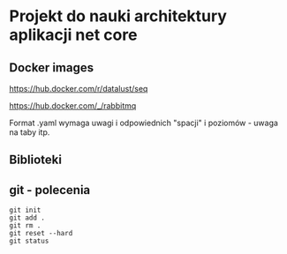 # Projekt do nauki architektury aplikacji net core


## Docker images
https://hub.docker.com/r/datalust/seq

https://hub.docker.com/_/rabbitmq

Format .yaml wymaga uwagi i odpowiednich "spacji" i poziomów - uwaga na taby itp. 
## Biblioteki

## git - polecenia

    git init
    git add .
    git rm .
    git reset --hard
    git status


